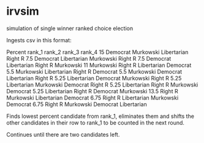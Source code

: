 # irvsim
simulation of single winner ranked choice election

Ingests csv in this format:

Percent	rank_1	rank_2	rank_3	rank_4
15	Democrat	Murkowski	Libertarian	Right R
7.5	Democrat	Libertarian	Murkowski	Right R
7.5	Democrat	Libertarian	Right R	Murkowski
11	Murkowski	Right R	Libertarian	Democrat
5.5	Murkowski	Libertarian	Right R	Democrat
5.5	Murkowski	Democrat	Libertarian	Right R
5.25	Libertarian	Democrat	Murkowski	Right R
5.25	Libertarian	Murkowski	Democrat	Right R
5.25	Libertarian	Right R	Murkowski	Democrat
5.25	Libertarian	Right R	Democrat	Murkowski
13.5	Right R	Murkowski	Libertarian	Democrat
6.75	Right R	Libertarian	Murkowski	Democrat
6.75	Right R	Murkowski	Democrat	Libertarian

Finds lowest percent candidate from rank_1, eliminates them and shifts the other candidates in their row to rank_1 to be counted in the next round.

Continues until there are two candidates left.
